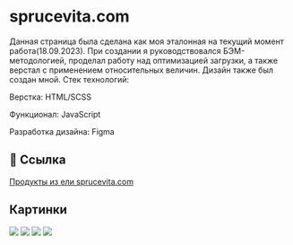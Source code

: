 # sprucevita.com

Данная страница была сделана как моя эталонная на текущий момент работа(18.09.2023). При создании я руководствовался БЭМ-методологией, проделал работу над оптимизацией загрузки, а также верстал с применением относительных величин. 
Дизайн также был создан мной.
Стек технологий:

Верстка: HTML/SCSS

Функционал: JavaScript

Разработка дизайна: Figma


## 🔗 Ссылка

 [Продукты из ели sprucevita.com](https://alexfedd.github.io/sprucevita/)


## Картинки
![](https://st.fl.ru/users/al/alexandrfedo533/portfolio/f_78864a6d55ca3c06.png)
![](https://st.fl.ru/users/al/alexandrfedo533/portfolio/f_54364a6d5635d134.png)
![](https://st.fl.ru/users/al/alexandrfedo533/portfolio/f_42264a6d5c40c24e.png)
![](https://st.fl.ru/users/al/alexandrfedo533/portfolio/f_15664a6db3633d05.png)
